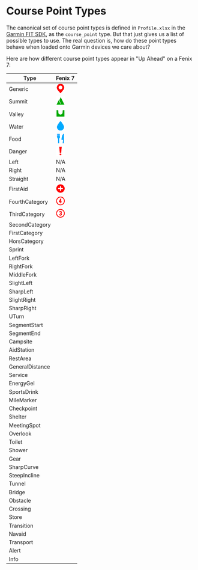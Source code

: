 # Course Point Types

The canonical set of course point types is defined in `Profile.xlsx` in the
[Garmin FIT SDK](https://developer.garmin.com/fit/download/), as the
`course_point` type.  But that just gives us a list of possible types to use.
The real question is, how do these point types behave when loaded onto Garmin
devices we care about?

Here are how different course point types appear in "Up Ahead" on a Fenix 7:

| Type            | Fenix 7                              |
|-----------------|------------------------------------- |
| Generic         | ![Generic](img/sample00a.png)        |
| Summit          | ![Summit](img/sample00b.png)         |
| Valley          | ![Valley](img/sample00c.png)         |
| Water           | ![Water](img/sample00d.png)          |
| Food            | ![Food](img/sample01a.png)           |
| Danger          | ![Danger](img/sample01b.png)         |
| Left            | N/A                                  |
| Right           | N/A                                  |
| Straight        | N/A                                  |
| FirstAid        | ![FirstAid](img/sample02a.png)       |
| FourthCategory  | ![FourthCategory](img/sample02b.png) |
| ThirdCategory   | ![ThirdCategory](img/sample02c.png)  |
| SecondCategory  |                                      |
| FirstCategory   |                                      |
| HorsCategory    |                                      |
| Sprint          |                                      |
| LeftFork        |                                      |
| RightFork       |                                      |
| MiddleFork      |                                      |
| SlightLeft      |                                      |
| SharpLeft       |                                      |
| SlightRight     |                                      |
| SharpRight      |                                      |
| UTurn           |                                      |
| SegmentStart    |                                      |
| SegmentEnd      |                                      |
| Campsite        |                                      |
| AidStation      |                                      |
| RestArea        |                                      |
| GeneralDistance |                                      |
| Service         |                                      |
| EnergyGel       |                                      |
| SportsDrink     |                                      |
| MileMarker      |                                      |
| Checkpoint      |                                      |
| Shelter         |                                      |
| MeetingSpot     |                                      |
| Overlook        |                                      |
| Toilet          |                                      |
| Shower          |                                      |
| Gear            |                                      |
| SharpCurve      |                                      |
| SteepIncline    |                                      |
| Tunnel          |                                      |
| Bridge          |                                      |
| Obstacle        |                                      |
| Crossing        |                                      |
| Store           |                                      |
| Transition      |                                      |
| Navaid          |                                      |
| Transport       |                                      |
| Alert           |                                      |
| Info            |                                      |
